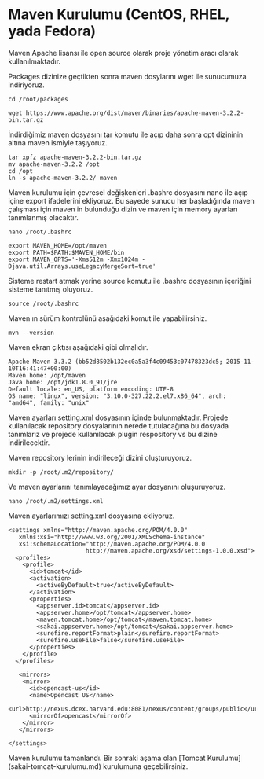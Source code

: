 # Maven Kurulumu (CentOS, RHEL, yada Fedora)

Maven Apache lisansı ile open source olarak proje yönetim aracı olarak kullanılmaktadır.

Packages dizinize geçtikten sonra maven dosylarını wget ile sunucumuza indiriyoruz.
```
cd /root/packages
```
```
wget https://www.apache.org/dist/maven/binaries/apache-maven-3.2.2-bin.tar.gz
```
İndirdiğimiz maven dosyasını tar komutu ile açıp daha sonra opt dizininin altına maven ismiyle taşıyoruz.
```
tar xpfz apache-maven-3.2.2-bin.tar.gz
mv apache-maven-3.2.2 /opt
cd /opt
ln -s apache-maven-3.2.2/ maven
```
Maven kurulumu için çevresel değişkenleri .bashrc dosyasını nano ile açıp içine export ifadelerini ekliyoruz. Bu sayede sunucu her başladığında maven çalışması için maven in bulunduğu dizin ve maven için memory ayarları tanımlanmış olacaktır.

```
nano /root/.bashrc

export MAVEN_HOME=/opt/maven
export PATH=$PATH:$MAVEN_HOME/bin
export MAVEN_OPTS='-Xms512m -Xmx1024m -Djava.util.Arrays.useLegacyMergeSort=true'
```
Sisteme restart atmak yerine source komutu ile .bashrc dosyasının içeriğini sisteme tanıtmış oluyoruz.
```
source /root/.bashrc
```
Maven ın sürüm kontrolünü aşağıdaki komut ile yapabilirsiniz.
```
mvn --version
```
Maven ekran çıktısı aşağıdaki gibi olmalıdır.
```
Apache Maven 3.3.2 (bb52d8502b132ec0a5a3f4c09453c07478323dc5; 2015-11-10T16:41:47+00:00)
Maven home: /opt/maven
Java home: /opt/jdk1.8.0_91/jre
Default locale: en_US, platform encoding: UTF-8
OS name: "linux", version: "3.10.0-327.22.2.el7.x86_64", arch: "amd64", family: "unix"
```

Maven ayarları setting.xml dosyasının içinde bulunmaktadır. Projede kullanılacak repository dosyalarının nerede tutulacağına bu dosyada tanımlarız ve projede kullanılacak plugin respository vs bu dizine indirilecektir.

Maven repository lerinin indirileceği dizini oluşturuyoruz.
```
mkdir -p /root/.m2/repository/
```
Ve maven ayarlarını tanımlayacağımız ayar dosyanını oluşuruyoruz.
```
nano /root/.m2/settings.xml
```
Maven ayarlarımızı setting.xml dosyasına ekliyoruz.
```
<settings xmlns="http://maven.apache.org/POM/4.0.0"
   xmlns:xsi="http://www.w3.org/2001/XMLSchema-instance"
   xsi:schemaLocation="http://maven.apache.org/POM/4.0.0
                      http://maven.apache.org/xsd/settings-1.0.0.xsd">
  <profiles>
    <profile>
      <id>tomcat</id>
      <activation>
        <activeByDefault>true</activeByDefault>
      </activation>
      <properties>
        <appserver.id>tomcat</appserver.id>
        <appserver.home>/opt/tomcat</appserver.home>
        <maven.tomcat.home>/opt/tomcat</maven.tomcat.home>
        <sakai.appserver.home>/opt/tomcat</sakai.appserver.home>
        <surefire.reportFormat>plain</surefire.reportFormat>
        <surefire.useFile>false</surefire.useFile>
      </properties>
    </profile>
  </profiles>

   <mirrors>
    <mirror>
      <id>opencast-us</id>
      <name>Opencast US</name>
      <url>http://nexus.dcex.harvard.edu:8081/nexus/content/groups/public</url>
      <mirrorOf>opencast</mirrorOf>
    </mirror>
   </mirrors>
  
</settings>
```

Maven kurulumu tamanlandı. Bir sonraki aşama olan [Tomcat Kurulumu] (sakai-tomcat-kurulumu.md) kurulumuna geçebilirsiniz.
